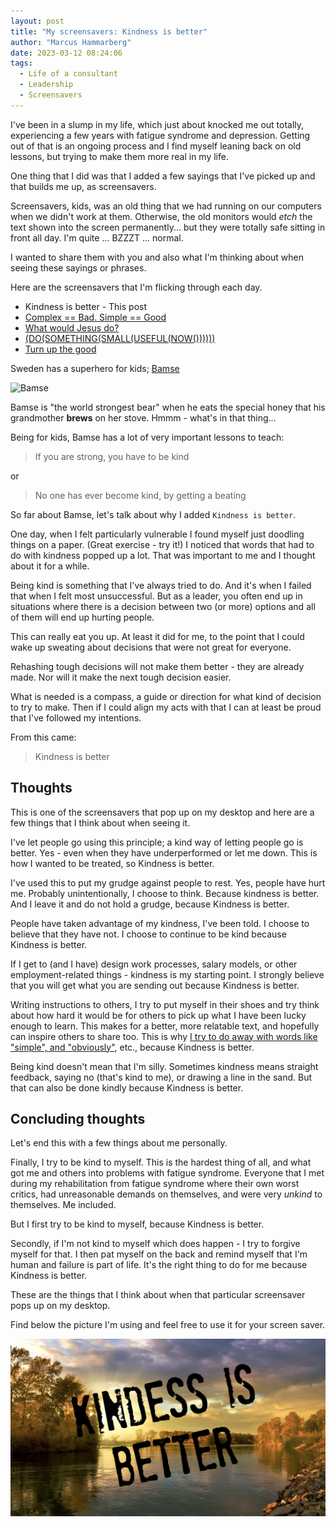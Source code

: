 ```yaml
---
layout: post
title: "My screensavers: Kindness is better"
author: "Marcus Hammarberg"
date: 2023-03-12 08:24:06
tags:
  - Life of a consultant
  - Leadership
  - Screensavers
---
```


I've been in a slump in my life, which just about knocked me out totally, experiencing a few years with fatigue syndrome and depression. Getting out of that is an ongoing process and I find myself leaning back on old lessons, but trying to make them more real in my life.

One thing that I did was that I added a few sayings that I've picked up and that builds me up, as screensavers.

Screensavers, kids, was an old thing that we had running on our computers when we didn't work at them. Otherwise, the old monitors would _etch_ the text shown into the screen permanently... but they were totally safe sitting in front all day. I'm quite ... BZZZT ... normal.

I wanted to share them with you and also what I'm thinking about when seeing these sayings or phrases.

Here are the screensavers that I'm flicking through each day.

- Kindness is better - This post
- [Complex == Bad. Simple == Good](http://www.marcusoft.net/2023/03/my-screensavers-simple-good-complex-bad.html)
- [What would Jesus do?](http://www.marcusoft.net/2023/03/my-screensavers-what-would-jesus-do.html)
- [(DO(SOMETHING(SMALL(USEFUL(NOW())))))](http://www.marcusoft.net/2023/03/screensavers-do-something-small-useful-now.html)
- [Turn up the good](http://www.marcusoft.net/2023/03/my-screensavers-turn-up-the-good.html)

<!-- excerpt-end -->

Sweden has a superhero for kids; [Bamse](https://www.bamse.se/)

![Bamse](https://www.bamse.se/wp-content/uploads/logo.png)

Bamse is "the world strongest bear" when he eats the special honey that his grandmother **brews** on her stove. Hmmm - what's in that thing...

Being for kids, Bamse has a lot of very important lessons to teach:

> If you are strong, you have to be kind

or

> No one has ever become kind, by getting a beating

So far about Bamse, let's talk about why I added `Kindness is better`.

One day, when I felt particularly vulnerable I found myself just doodling things on a paper. (Great exercise - try it!) I noticed that words that had to do with kindness popped up a lot. That was important to me and I thought about it for a while.

Being kind is something that I've always tried to do. And it's when I failed that when I felt most unsuccessful. But as a leader, you often end up in situations where there is a decision between two (or more) options and all of them will end up hurting people.

This can really eat you up. At least it did for me, to the point that I could wake up sweating about decisions that were not great for everyone.

Rehashing tough decisions will not make them better - they are already made. Nor will it make the next tough decision easier.

What is needed is a compass, a guide or direction for what kind of decision to try to make. Then if I could align my acts with that I can at least be proud that I've followed my intentions.

From this came:

> Kindness is better

## Thoughts

This is one of the screensavers that pop up on my desktop and here are a few things that I think about when seeing it.

I've let people go using this principle; a kind way of letting people go is better. Yes - even when they have underperformed or let me down. This is how I wanted to be treated, so Kindness is better.

I've used this to put my grudge against people to rest. Yes, people have hurt me. Probably unintentionally, I choose to think. Because kindness is better. And I leave it and do not hold a grudge, because Kindness is better.

People have taken advantage of my kindness, I've been told. I choose to believe that they have not. I choose to continue to be kind because Kindness is better.

If I get to (and I have) design work processes, salary models, or other employment-related things - kindness is my starting point. I strongly believe that you will get what you are sending out because Kindness is better.

Writing instructions to others, I try to put myself in their shoes and try think about how hard it would be for others to pick up what I have been lucky enough to learn. This makes for a better, more relatable text, and hopefully can inspire others to share too. This is why [I try to do away with words like "simple", and "obviously"](https://www.linkedin.com/feed/update/urn:li:activity:7039509102544232448/), etc., because Kindness is better.

Being kind doesn't mean that I'm silly. Sometimes kindness means straight feedback, saying no (that's kind to me), or drawing a line in the sand. But that can also be done kindly because Kindness is better.

## Concluding thoughts

Let's end this with a few things about me personally.

Finally, I try to be kind to myself. This is the hardest thing of all, and what got me and others into problems with fatigue syndrome. Everyone that I met during my rehabilitation from fatigue syndrome where their own worst critics, had unreasonable demands on themselves, and were very _unkind_ to themselves. Me included.

But I first try to be kind to myself, because Kindness is better.

Secondly, if I'm not kind to myself which does happen - I try to forgive myself for that. I then pat myself on the back and remind myself that I'm human and failure is part of life. It's the right thing to do for me because Kindness is better.

These are the things that I think about when that particular screensaver pops up on my desktop.

Find below the picture I'm using and feel free to use it for your screen saver.

![Kindness is better](/img/backgrounds.002.png)
